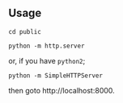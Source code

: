 ## Usage

    cd public

    python -m http.server

or, if you have `python2`;

    python -m SimpleHTTPServer

then goto http://localhost:8000. 
